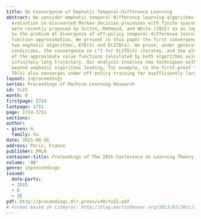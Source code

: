 ```yaml
---
title: On Convergence of Emphatic Temporal-Difference Learning
abstract: We consider emphatic temporal-difference learning algorithms for policy
  evaluation in discounted Markov decision processes with finite spaces. Such algorithms
  were recently proposed by Sutton, Mahmood, and White (2015) as an improved solution
  to the problem of divergence of off-policy temporal-difference learning with linear
  function approximation. We present in this paper the first convergence proofs for
  two emphatic algorithms, ETD(λ) and ELSTD(λ). We prove, under general off-policy
  conditions, the convergence in L^1 for ELSTD(λ) iterates, and the almost sure convergence
  of the approximate value functions calculated by both algorithms using a single
  infinitely long trajectory. Our analysis involves new techniques with applications
  beyond emphatic algorithms leading, for example, to the first proof that standard
  TD(λ) also converges under off-policy training for λsufficiently large.
layout: inproceedings
series: Proceedings of Machine Learning Research
id: Yu15
month: 0
firstpage: 1724
lastpage: 1751
page: 1724-1751
sections: 
author:
- given: H.
  family: Yu
date: 2015-06-26
address: Paris, France
publisher: PMLR
container-title: Proceedings of The 28th Conference on Learning Theory
volume: '40'
genre: inproceedings
issued:
  date-parts:
  - 2015
  - 6
  - 26
pdf: http://proceedings.mlr.press/v40/Yu15.pdf
# Format based on citeproc: http://blog.martinfenner.org/2013/07/30/citeproc-yaml-for-bibliographies/
---
```

